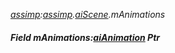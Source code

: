 _[assimp](../../modules/assimp/assimp-module.md):[assimp](../../modules/assimp/assimp-module.md).[aiScene](../../modules/assimp/assimp-aiscene.md).mAnimations_
##### Field mAnimations:[aiAnimation](../../modules/assimp/assimp-aianimation.md) Ptr
